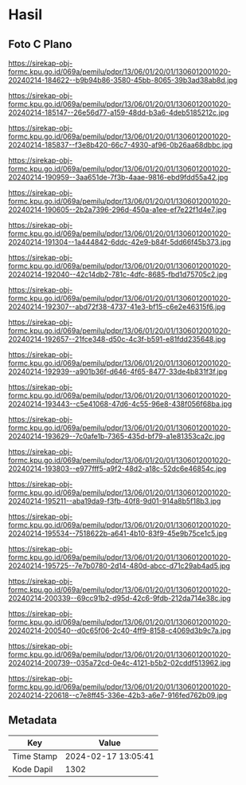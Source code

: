 # Hasil

## Foto C Plano

https://sirekap-obj-formc.kpu.go.id/069a/pemilu/pdpr/13/06/01/20/01/1306012001020-20240214-184622--b9b94b86-3580-45bb-8065-39b3ad38ab8d.jpg

https://sirekap-obj-formc.kpu.go.id/069a/pemilu/pdpr/13/06/01/20/01/1306012001020-20240214-185147--26e56d77-a159-48dd-b3a6-4deb5185212c.jpg

https://sirekap-obj-formc.kpu.go.id/069a/pemilu/pdpr/13/06/01/20/01/1306012001020-20240214-185837--f3e8b420-66c7-4930-af96-0b26aa68dbbc.jpg

https://sirekap-obj-formc.kpu.go.id/069a/pemilu/pdpr/13/06/01/20/01/1306012001020-20240214-190959--3aa651de-7f3b-4aae-9816-ebd9fdd55a42.jpg

https://sirekap-obj-formc.kpu.go.id/069a/pemilu/pdpr/13/06/01/20/01/1306012001020-20240214-190605--2b2a7396-296d-450a-a1ee-ef7e22f1d4e7.jpg

https://sirekap-obj-formc.kpu.go.id/069a/pemilu/pdpr/13/06/01/20/01/1306012001020-20240214-191304--1a444842-6ddc-42e9-b84f-5dd66f45b373.jpg

https://sirekap-obj-formc.kpu.go.id/069a/pemilu/pdpr/13/06/01/20/01/1306012001020-20240214-192040--42c14db2-781c-4dfc-8685-fbd1d75705c2.jpg

https://sirekap-obj-formc.kpu.go.id/069a/pemilu/pdpr/13/06/01/20/01/1306012001020-20240214-192307--abd72f38-4737-41e3-bf15-c6e2e46315f6.jpg

https://sirekap-obj-formc.kpu.go.id/069a/pemilu/pdpr/13/06/01/20/01/1306012001020-20240214-192657--21fce348-d50c-4c3f-b591-e81fdd235648.jpg

https://sirekap-obj-formc.kpu.go.id/069a/pemilu/pdpr/13/06/01/20/01/1306012001020-20240214-192939--a901b36f-d646-4f65-8477-33de4b831f3f.jpg

https://sirekap-obj-formc.kpu.go.id/069a/pemilu/pdpr/13/06/01/20/01/1306012001020-20240214-193443--c5e41068-47d6-4c55-96e8-438f056f68ba.jpg

https://sirekap-obj-formc.kpu.go.id/069a/pemilu/pdpr/13/06/01/20/01/1306012001020-20240214-193629--7c0afe1b-7365-435d-bf79-a1e81353ca2c.jpg

https://sirekap-obj-formc.kpu.go.id/069a/pemilu/pdpr/13/06/01/20/01/1306012001020-20240214-193803--e977fff5-a9f2-48d2-a18c-52dc6e46854c.jpg

https://sirekap-obj-formc.kpu.go.id/069a/pemilu/pdpr/13/06/01/20/01/1306012001020-20240214-195211--aba19da9-f3fb-40f8-9d01-914a8b5f18b3.jpg

https://sirekap-obj-formc.kpu.go.id/069a/pemilu/pdpr/13/06/01/20/01/1306012001020-20240214-195534--7518622b-a641-4b10-83f9-45e9b75ce1c5.jpg

https://sirekap-obj-formc.kpu.go.id/069a/pemilu/pdpr/13/06/01/20/01/1306012001020-20240214-195725--7e7b0780-2d14-480d-abcc-d71c29ab4ad5.jpg

https://sirekap-obj-formc.kpu.go.id/069a/pemilu/pdpr/13/06/01/20/01/1306012001020-20240214-200339--69cc91b2-d95d-42c6-9fdb-212da714e38c.jpg

https://sirekap-obj-formc.kpu.go.id/069a/pemilu/pdpr/13/06/01/20/01/1306012001020-20240214-200540--d0c65f06-2c40-4ff9-8158-c4069d3b9c7a.jpg

https://sirekap-obj-formc.kpu.go.id/069a/pemilu/pdpr/13/06/01/20/01/1306012001020-20240214-200739--035a72cd-0e4c-4121-b5b2-02cddf513962.jpg

https://sirekap-obj-formc.kpu.go.id/069a/pemilu/pdpr/13/06/01/20/01/1306012001020-20240214-220618--c7e8ff45-336e-42b3-a6e7-916fed762b09.jpg


## Metadata

| Key        | Value               |
| ---------- | ------------------- |
| Time Stamp | 2024-02-17 13:05:41 |
| Kode Dapil | 1302                |



